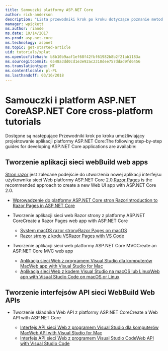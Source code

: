 ```yaml
---
title: Samouczki platformy ASP.NET Core
author: rick-anderson
description: "Lista przewodniki krok po kroku dotyczące poznanie metod tworzenia aplikacji platformy ASP.NET Core."
manager: wpickett
ms.author: riande
ms.date: 10/14/2017
ms.prod: asp.net-core
ms.technology: aspnet
ms.topic: get-started-article
uid: tutorials/xplat
ms.openlocfilehash: b8b10b9aaf1ef68f42fbf61982b8b2f21ab1183a
ms.sourcegitcommit: 6548a3dd0cd1e3e92ac2310dee757ddad9fd6456
ms.translationtype: MT
ms.contentlocale: pl-PL
ms.lasthandoff: 03/16/2018
---
```

# <a name="aspnet-core-cross-platform-tutorials"></a><span data-ttu-id="98db2-103">Samouczki i platform ASP.NET Core</span><span class="sxs-lookup"><span data-stu-id="98db2-103">ASP.NET Core cross-platform tutorials</span></span>

<span data-ttu-id="98db2-104">Dostępne są następujące Przewodniki krok po kroku umożliwiający projektowanie aplikacji platformy ASP.NET Core:</span><span class="sxs-lookup"><span data-stu-id="98db2-104">The following step-by-step guides for developing ASP.NET Core applications are available:</span></span>

## <a name="build-web-apps"></a><span data-ttu-id="98db2-105">Tworzenie aplikacji sieci web</span><span class="sxs-lookup"><span data-stu-id="98db2-105">Build web apps</span></span>

<span data-ttu-id="98db2-106">[Stron razor](xref:mvc/razor-pages/index) jest zalecane podejście do utworzenia nowej aplikacji interfejsu użytkownika sieci Web platformy ASP.NET Core 2.0.</span><span class="sxs-lookup"><span data-stu-id="98db2-106">[Razor Pages](xref:mvc/razor-pages/index) is the recommended approach to create a new Web UI app with ASP.NET Core 2.0.</span></span>

* [<span data-ttu-id="98db2-107">Wprowadzenie do platformy ASP.NET Core stron Razor</span><span class="sxs-lookup"><span data-stu-id="98db2-107">Introduction to Razor Pages in ASP.NET Core</span></span>](xref:mvc/razor-pages/index)
* <span data-ttu-id="98db2-108">Tworzenie aplikacji sieci web Razor strony z platformy ASP.NET Core</span><span class="sxs-lookup"><span data-stu-id="98db2-108">Create a Razor Pages web app with ASP.NET Core</span></span>

   * [<span data-ttu-id="98db2-109">System macOS razor strony</span><span class="sxs-lookup"><span data-stu-id="98db2-109">Razor Pages on macOS</span></span>](xref:tutorials/razor-pages-mac/index)
   * [<span data-ttu-id="98db2-110">Razor strony z kodu VS</span><span class="sxs-lookup"><span data-stu-id="98db2-110">Razor Pages with VS Code</span></span>](xref:tutorials/razor-pages-vsc/index)  

* <span data-ttu-id="98db2-111">Tworzenie aplikacji sieci web platformy ASP.NET Core MVC</span><span class="sxs-lookup"><span data-stu-id="98db2-111">Create an ASP.NET Core MVC web app</span></span>

   * [<span data-ttu-id="98db2-112">Aplikacja sieci Web z programem Visual Studio dla komputerów Mac</span><span class="sxs-lookup"><span data-stu-id="98db2-112">Web app with Visual Studio for Mac</span></span>](first-mvc-app-mac/index.md)
   * [<span data-ttu-id="98db2-113">Aplikacja sieci Web z kodem Visual Studio na macOS lub Linux</span><span class="sxs-lookup"><span data-stu-id="98db2-113">Web app with Visual Studio Code on macOS or Linux</span></span>](first-mvc-app-xplat/index.md)

## <a name="build-web-apis"></a><span data-ttu-id="98db2-114">Tworzenie interfejsów API sieci Web</span><span class="sxs-lookup"><span data-stu-id="98db2-114">Build Web APIs</span></span>
* <span data-ttu-id="98db2-115">Tworzenie składnika Web API z platformy ASP.NET Core</span><span class="sxs-lookup"><span data-stu-id="98db2-115">Create a Web API with ASP.NET Core</span></span>

  * [<span data-ttu-id="98db2-116">Interfejs API sieci Web z programem Visual Studio dla komputerów Mac</span><span class="sxs-lookup"><span data-stu-id="98db2-116">Web API with Visual Studio for Mac</span></span>](xref:tutorials/first-web-api-mac)
  * [<span data-ttu-id="98db2-117">Interfejs API sieci Web z programem Visual Studio Code</span><span class="sxs-lookup"><span data-stu-id="98db2-117">Web API with Visual Studio Code</span></span>](web-api-vsc.md)

